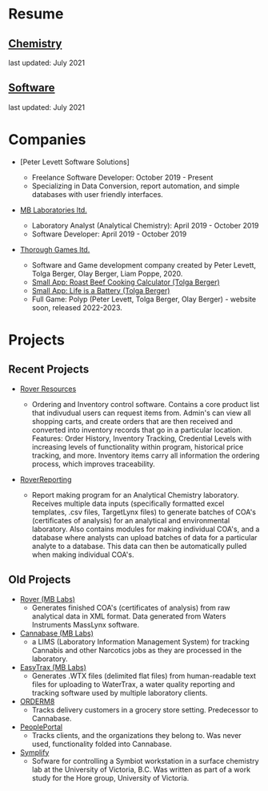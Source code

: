 # Resume
## [Chemistry](Peter_Levett_Chemistry_Resume_04July2021.pdf)
last updated: July 2021
## [Software](Peter_Levett_Programming_Resume_04July2021.pdf)
last updated: July 2021

# Companies

* [Peter Levett Software Solutions]
  * Freelance Software Developer: October 2019 - Present
  * Specializing in Data Conversion, report automation, and simple databases with user friendly interfaces.

* [MB Laboratories ltd.](https://www.mblabs.com/)
  * Laboratory Analyst (Analytical Chemistry): April 2019 - October 2019
  * Software Developer: April 2019 - October 2019
  
* [Thorough Games ltd.](https://thoroughgames.wordpress.com/)
  * Software and Game development company created by Peter Levett, Tolga Berger, Olay Berger, Liam Poppe, 2020.
  * [Small App: Roast Beef Cooking Calculator (Tolga Berger)](https://play.google.com/store/apps/details?id=com.ThoroughGames.RoastBeefCookingCalculator&hl=en_CA&gl=US)
  * [Small App: Life is a Battery (Tolga Berger)](https://play.google.com/store/apps/details?id=com.ThoroughGamesLtd.LifeAsABattery)
  * Full Game: Polyp (Peter Levett, Tolga Berger, Olay Berger) - website soon, released 2022-2023.
  
# Projects

## Recent Projects

* [Rover Resources](/RoverResources/)
  * Ordering and Inventory control software. Contains a core product list that indivudual users can request items from. Admin's can view all shopping carts, and create orders that are then received and converted into inventory records that go in a particular location. Features: Order History, Inventory Tracking, Credential Levels with increasing levels of functionality within program, historical price tracking, and more. Inventory items carry all information the ordering process, which improves traceability.

* [RoverReporting](/RoverReporting/)
  * Report making program for an Analytical Chemistry laboratory. Receives multiple data inputs (specifically formatted excel templates, .csv files, TargetLynx files) to generate batches of COA's (certificates of analysis) for an analytical and environmental laboratory. Also contains modules for making individual COA's, and a database where analysts can upload batches of data for a particular analyte to a database. This data can then be automatically pulled when making individual COA's.

## Old Projects

* [Rover (MB Labs)](/Rover/)
  * Generates finished COA's (certificates of analysis) from raw analytical data in XML format. Data generated from Waters Instruments MassLynx software.
* [Cannabase (MB Labs)](/Cannabase/)
  * a LIMS (Laboratory Information Management System) for tracking Cannabis and other Narcotics jobs as they are processed in the laboratory.
* [EasyTrax (MB Labs)](/EasyTrax/)
  * Generates .WTX files (delimited flat files) from human-readable text files for uploading to WaterTrax, a water quality reporting and tracking software used
    by multiple laboratory clients.
* [ORDERM8](/ORDERM8/)
  * Tracks delivery customers in a grocery store setting. Predecessor to Cannabase. 
* [PeoplePortal](/PeoplePortal/)
  * Tracks clients, and the organizations they belong to. Was never used, functionality folded into Cannabase.
* [Symplify](/Symplify/)
  * Sofware for controlling a Symbiot workstation in a surface chemistry lab at the University of Victoria, B.C. Was written as part of a work study for the Hore group,     University of Victoria.
